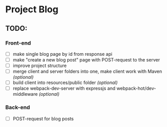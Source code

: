 # Project Blog
## TODO:
### Front-end
- [ ] make single blog page by id from response api
- [ ] make "create a new blog post" page with POST-request to the server
- [ ] improve project structure
- [ ] merge client and server folders into one, make client work with Maven *(optional)*
- [ ] build client into resources/public folder *(optional)*
- [ ] replace webpack-dev-server with expressjs and webpack-hot/dev-middleware *(optional)*
### Back-end
- [ ] POST-request for blog posts